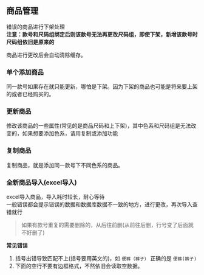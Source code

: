 ## 商品管理  
错误的商品进行下架处理  
**注意：款号和尺码组绑定后则该款号无法再更改尺码组，即使下架，新增该款号时尺码组依旧是原来的**  

商品进行更改后会自动清除缓存。  
### 单个添加商品  
同一款号如果存在就只能更新，哪怕是下架。因为下架的商品也可能是将来要上架的或者已经购买的。  

### 更新商品  
修改该商品的一些属性(常见的是商品尺码和上下架)，其中色系和尺码组是无法改变的，如果想要添加色系，请用复制或添加功能  

### 复制商品  
复制商品，就是添加同一款号下不同色系的商品。  

### 全新商品导入(excel导入)  
excel导入商品，导入耗时较长，耐心等待  
一般错误都会提示错误的数据和数据库数据不一致的地方，进行更改，再次导入查错就行  

> 如果有款号重复的需要删除的，从后往前删(从前往后删，行号变了后面就不好删了)  

**常见错误**  
1. 括号出错导致匹配不上(括号要用英文的)，如 `便裤（裤子）` 正确的是 `便裤(裤子)`  
2. 下面的空行不要有边框格式，不然依旧会读取空数据。  
